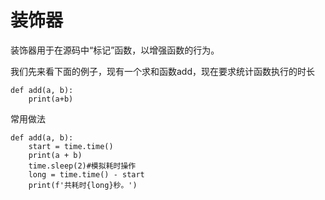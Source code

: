 
# 装饰器

装饰器用于在源码中“标记”函数，以增强函数的行为。

我们先来看下面的例子，现有一个求和函数add，现在要求统计函数执行的时长

```
def add(a, b):
    print(a+b)
```

常用做法
```
def add(a, b):
    start = time.time()
    print(a + b)
    time.sleep(2)#模拟耗时操作
    long = time.time() - start
    print(f'共耗时{long}秒。')
```



